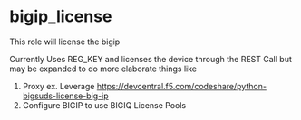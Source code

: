 bigip_license
=============

This role will license the bigip 

Currently Uses REG_KEY and licenses the device through the REST Call
but may be expanded to do more elaborate things like
1) Proxy ex. Leverage
https://devcentral.f5.com/codeshare/python-bigsuds-license-big-ip
2) Configure BIGIP to use BIGIQ License Pools


